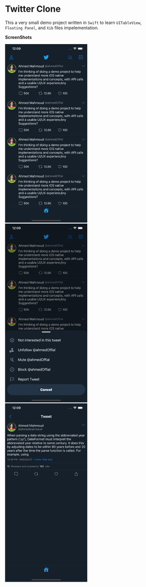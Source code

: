 # Twitter Clone 

This a very small demo project written in `Swift` to learn `UITableView`, `Floating Panel`, and `Xib` files impelementation.

**ScreenShots**


<img src="screenshots/1.png" width="270"> <img src="screenshots/2.png" width="270"> <img src="screenshots/3.png" width="270">